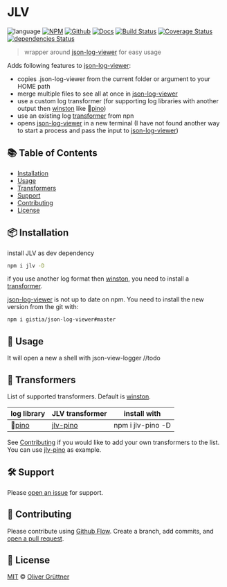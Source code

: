 # JLV 
![language](https://img.shields.io/badge/language-javascript-blue.svg)
[![NPM](https://badgen.net/badge/icon/npm?icon=npm&label)](https://www.npmjs.com/package/jlv)
[![Github](https://badgen.net/badge/icon/github?icon=github&label)](https://github.com/Defkil/jlv)
[![Docs](https://badgen.net/badge/docs/online/blue)](https://defkil.github.io/jlv/master/docs/)
[![Build Status](https://travis-ci.org/Defkil/jlv.svg?branch=master)](https://travis-ci.org/Defkil/jlv)
[![Coverage Status](https://coveralls.io/repos/github/Defkil/jlv/badge.svg?branch=master)](https://coveralls.io/github/Defkil/jlv?branch=master)
[![dependencies Status](https://david-dm.org/defkil/jlv/status.svg)](https://david-dm.org/defkil/jlv)

> wrapper around [json-log-viewer](https://github.com/gistia/json-log-viewer) for easy usage

Adds following features to [json-log-viewer](https://github.com/gistia/json-log-viewer):
- copies .json-log-viewer from the current folder or argument to your HOME path
- merge multiple files to see all at once in [json-log-viewer](https://github.com/gistia/json-log-viewer)
- use a custom log transformer (for supporting log libraries with another output then 
[winston](https://github.com/winstonjs/winston) like :evergreen_tree:[pino](https://github.com/pinojs/pino))
- use an existing log [transformer](#wrench-transformers) from npn
- opens [json-log-viewer](https://github.com/gistia/json-log-viewer) in a new terminal (I have not found another way to start a process and pass the input to [json-log-viewer](https://github.com/gistia/json-log-viewer))

## :books: Table of Contents

- [Installation](#package-installation)
- [Usage](#rocket-usage)
- [Transformers](#wrench-transformers)
- [Support](#hammer_and_wrench-support)
- [Contributing](#memo-contributing)
- [License](#scroll-license)

## :package: Installation

install JLV as dev dependency
```sh
npm i jlv -D
```

if you use another log format then [winston](https://github.com/winstonjs/winston), you need to install a
[transformer](#wrench-transformers).

[json-log-viewer](https://github.com/gistia/json-log-viewer) is not up to date on npm. 
You need to install the new version from the git with:
```sh
npm i gistia/json-log-viewer#master
```
## :rocket: Usage
It will open a new a shell with json-view-logger
//todo

## :wrench: Transformers
List of supported transformers. Default is [winston](https://github.com/winstonjs/winston).

log library| JLV transformer| install with
--- | --- | ---
:evergreen_tree:[pino](https://github.com/pinojs/pino) | [jlv-pino](https://github.com/Defkil/jlv-pino) | npm i jlv-pino -D

See [Contributing](#memo-contributing) if you would like to add your own transformers to the list. You can use
[jlv-pino](https://github.com/Defkil/jlv-pino) as example.

## :hammer_and_wrench: Support

Please [open an issue](https://github.com/Defkil/jlv/issues/new) for support.

## :memo: Contributing

Please contribute using [Github Flow](https://guides.github.com/introduction/flow/). Create a branch, add commits, and [open a pull request](https://github.com/Defkil/jlv/compare/).

## :scroll: License

[MIT](https://github.com/Defkil/jlv/blob/master/LICENSE) © [Oliver Grüttner](https://github.com/Defkil/)
